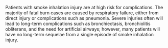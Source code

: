 Patients with smoke inhalation injury are at high risk for complications. The majority of fatal burn cases are caused by respiratory failure, either from direct injury or complications such as pneumonia. Severe injuries often will lead to long-term complications such as bronchiectasis, bronchiolitis obliterans, and the need for artificial airways; however, many patients will have no long-term sequelae from a single episode of smoke inhalation injury.